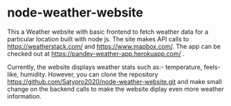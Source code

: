 # node-weather-website
This a Weather website with basic frontend to fetch weather data for a particular location built with node js. The site makes API calls to https://weatherstack.com/ and https://www.mapbox.com/.
The app can be checked out at https://pandey-weather-app.herokuapp.com/ .

Currently, the website displays weather stats such as:- temperature, feels-like, humidity. However, you can clone the repository https://github.com/Satypro2020/node-weather-website.git and make small change on the backend calls to make the website diplay even more weather information.

